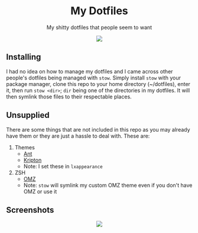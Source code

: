 <h1 align='center'>My Dotfiles</h1>
<p align='center'>My shitty dotfiles that people seem to want</p>
<p align='center'><img src='https://i.redd.it/10musiva8ma81.png'></p>

## Installing
I had no idea on how to manage my dotfiles and I came across other people's dotfiles being managed with `stow`. Simply install `stow` with your package manager, clone this repo to your home directory (~/dotfiles), enter it, then run `stow <dir>`; `dir` being one of the directories in my dotfiles. It will then symlink those files to their respectable places.

## Unsupplied
There are some things that are not included in this repo as you may already have them or
they are just a hassle to deal with. These are:

1. Themes
	- [Ant](https://github.com/EliverLara/Ant)
	- [Kripton](https://github.com/EliverLara/Kripton)
	- Note: I set these in `lxappearance`
2. ZSH
	- [OMZ](https://github.com/ohmyzsh/ohmyzsh)
	- Note: `stow` will symlink my custom OMZ theme even if you don't have OMZ or use it

## Screenshots

<p align='center'><img src='https://i.imgur.com/RSmkz9G.png'></p>
